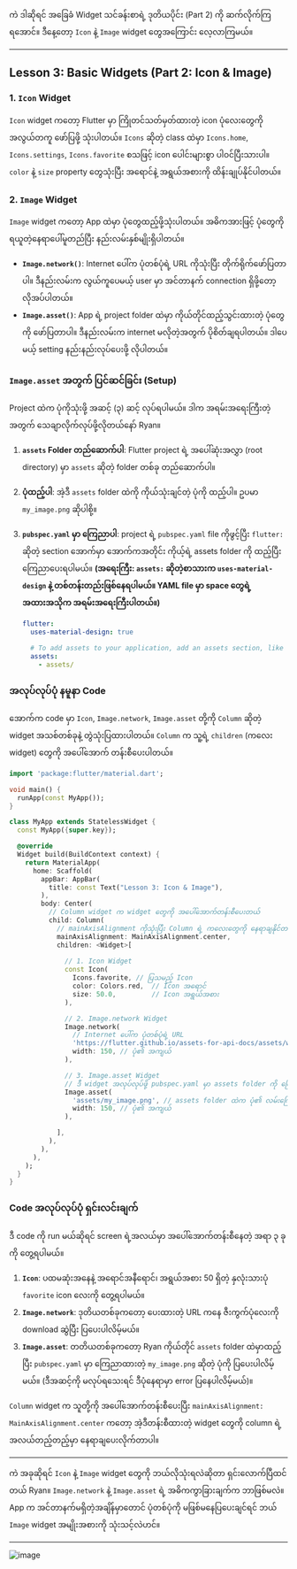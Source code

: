 ကဲ ဒါဆိုရင် အခြေခံ Widget သင်ခန်းစာရဲ့ ဒုတိယပိုင်း (Part 2) ကို ဆက်လိုက်ကြရအောင်။ ဒီနေ့တော့ `Icon` နဲ့ `Image` widget တွေအကြောင်း လေ့လာကြမယ်။

***

## Lesson 3: Basic Widgets (Part 2: Icon & Image)

### 1. `Icon` Widget

`Icon` widget ကတော့ Flutter မှာ ကြိုတင်သတ်မှတ်ထားတဲ့ icon ပုံလေးတွေကို အလွယ်တကူ ဖော်ပြဖို့ သုံးပါတယ်။ `Icons` ဆိုတဲ့ class ထဲမှာ `Icons.home`, `Icons.settings`, `Icons.favorite` စသဖြင့် icon ပေါင်းများစွာ ပါဝင်ပြီးသားပါ။ `color` နဲ့ `size` property တွေသုံးပြီး အရောင်နဲ့ အရွယ်အစားကို ထိန်းချုပ်နိုင်ပါတယ်။

### 2. `Image` Widget

`Image` widget ကတော့ App ထဲမှာ ပုံတွေထည့်ဖို့သုံးပါတယ်။ အဓိကအားဖြင့် ပုံတွေကို ရယူတဲ့နေရာပေါ်မူတည်ပြီး နည်းလမ်းနှစ်မျိုးရှိပါတယ်။

* **`Image.network()`**: Internet ပေါ်က ပုံတစ်ပုံရဲ့ URL ကိုသုံးပြီး တိုက်ရိုက်ဖော်ပြတာပါ။ ဒီနည်းလမ်းက လွယ်ကူပေမယ့် user မှာ အင်တာနက် connection ရှိဖို့တော့ လိုအပ်ပါတယ်။
* **`Image.asset()`**: App ရဲ့ project folder ထဲမှာ ကိုယ်တိုင်ထည့်သွင်းထားတဲ့ ပုံတွေကို ဖော်ပြတာပါ။ ဒီနည်းလမ်းက internet မလိုတဲ့အတွက် ပိုစိတ်ချရပါတယ်။ ဒါပေမယ့် setting နည်းနည်းလုပ်ပေးဖို့ လိုပါတယ်။

### `Image.asset` အတွက် ပြင်ဆင်ခြင်း (Setup)

Project ထဲက ပုံကိုသုံးဖို့ အဆင့် (၃) ဆင့် လုပ်ရပါမယ်။ ဒါက အရမ်းအရေးကြီးတဲ့အတွက် သေချာလိုက်လုပ်ဖို့လိုတယ်နော် Ryan။

1.  **`assets` Folder တည်ဆောက်ပါ**: Flutter project ရဲ့ အပေါ်ဆုံးအလွှာ (root directory) မှာ `assets` ဆိုတဲ့ folder တစ်ခု တည်ဆောက်ပါ။
2.  **ပုံထည့်ပါ**: အဲ့ဒီ `assets` folder ထဲကို ကိုယ်သုံးချင်တဲ့ ပုံကို ထည့်ပါ။ ဥပမာ `my_image.png` ဆိုပါစို့။
3.  **`pubspec.yaml` မှာ ကြေညာပါ**: project ရဲ့ `pubspec.yaml` file ကိုဖွင့်ပြီး `flutter:` ဆိုတဲ့ section အောက်မှာ အောက်ကအတိုင်း ကိုယ့်ရဲ့ assets folder ကို ထည့်ပြီး ကြေညာပေးရပါမယ်။ **(အရေးကြီး: `assets:` ဆိုတဲ့စာသားက `uses-material-design` နဲ့ တစ်တန်းတည်းဖြစ်နေရပါမယ်။ YAML file မှာ space တွေရဲ့ အထားအသိုက အရမ်းအရေးကြီးပါတယ်။)**

    ```yaml
    flutter:
      uses-material-design: true
    
      # To add assets to your application, add an assets section, like this:
      assets:
        - assets/
    ```

### အလုပ်လုပ်ပုံ နမူနာ Code

အောက်က code မှာ `Icon`, `Image.network`, `Image.asset` တို့ကို `Column` ဆိုတဲ့ widget အသစ်တစ်ခုနဲ့ တွဲသုံးပြထားပါတယ်။ `Column` က သူ့ရဲ့ `children` (ကလေး widget) တွေကို အပေါ်အောက် တန်းစီပေးပါတယ်။

```dart
import 'package:flutter/material.dart';

void main() {
  runApp(const MyApp());
}

class MyApp extends StatelessWidget {
  const MyApp({super.key});

  @override
  Widget build(BuildContext context) {
    return MaterialApp(
      home: Scaffold(
        appBar: AppBar(
          title: const Text("Lesson 3: Icon & Image"),
        ),
        body: Center(
          // Column widget က widget တွေကို အပေါ်အောက်တန်းစီပေးတယ်
          child: Column(
            // mainAxisAlignment ကိုသုံးပြီး Column ရဲ့ ကလေးတွေကို နေရာချနိုင်တယ်
            mainAxisAlignment: MainAxisAlignment.center,
            children: <Widget>[
              
              // 1. Icon Widget
              const Icon(
                Icons.favorite, // ပြသမည့် Icon
                color: Colors.red,  // Icon အရောင်
                size: 50.0,         // Icon အရွယ်အစား
              ),

              // 2. Image.network Widget
              Image.network(
                // Internet ပေါ်က ပုံတစ်ပုံရဲ့ URL
                'https://flutter.github.io/assets-for-api-docs/assets/widgets/owl.jpg',
                width: 150, // ပုံ၏ အကျယ်
              ),

              // 3. Image.asset Widget
              // ဒီ widget အလုပ်လုပ်ဖို့ pubspec.yaml မှာ assets folder ကို ကြေညာထားဖို့လိုပါတယ်
              Image.asset(
                'assets/my_image.png', // assets folder ထဲက ပုံ၏ လမ်းကြောင်း
                width: 150, // ပုံ၏ အကျယ်
              ),

            ],
          ),
        ),
      ),
    );
  }
}
```

### Code အလုပ်လုပ်ပုံ ရှင်းလင်းချက်

ဒီ code ကို run မယ်ဆိုရင် screen ရဲ့အလယ်မှာ အပေါ်အောက်တန်းစီနေတဲ့ အရာ ၃ ခုကို တွေ့ရပါမယ်။

1.  **`Icon`**: ပထမဆုံးအနေနဲ့ အရောင်အနီရောင်၊ အရွယ်အစား 50 ရှိတဲ့ နှလုံးသားပုံ `favorite` icon လေးကို တွေ့ရပါမယ်။
2.  **`Image.network`**: ဒုတိယတစ်ခုကတော့ ပေးထားတဲ့ URL ကနေ ဇီးကွက်ပုံလေးကို download ဆွဲပြီး ပြပေးပါလိမ့်မယ်။
3.  **`Image.asset`**: တတိယတစ်ခုကတော့ Ryan ကိုယ်တိုင် `assets` folder ထဲမှာထည့်ပြီး `pubspec.yaml` မှာ ကြေညာထားတဲ့ `my_image.png` ဆိုတဲ့ ပုံကို ပြပေးပါလိမ့်မယ်။ (ဒီအဆင့်ကို မလုပ်ရသေးရင် ဒီပုံနေရာမှာ error ပြနေပါလိမ့်မယ်)။

`Column` widget က သူတို့ကို အပေါ်အောက်တန်းစီပေးပြီး `mainAxisAlignment: MainAxisAlignment.center` ကတော့ အဲ့ဒီတန်းစီထားတဲ့ widget တွေကို column ရဲ့ အလယ်တည့်တည့်မှာ နေရာချပေးလိုက်တာပါ။

***

ကဲ အခုဆိုရင် `Icon` နဲ့ `Image` widget တွေကို ဘယ်လိုသုံးရလဲဆိုတာ ရှင်းလောက်ပြီထင်တယ် Ryan။ `Image.network` နဲ့ `Image.asset` ရဲ့ အဓိကကွာခြားချက်က ဘာဖြစ်မလဲ။ App က အင်တာနက်မရှိတဲ့အချိန်မှာတောင် ပုံတစ်ပုံကို မဖြစ်မနေပြပေးချင်ရင် ဘယ် `Image` widget အမျိုးအစားကို သုံးသင့်လဲဟင်။

---
![image](https://github.com/user-attachments/assets/0e1b89ad-de67-4ac5-994c-6ca349d3e10c)
